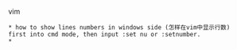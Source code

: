 vim 

    * how to show lines numbers in windows side (怎样在vim中显示行数)
	first into cmd mode, then input :set nu or :setnumber.
    * 
